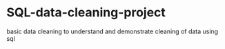 # SQL-data-cleaning-project
basic data cleaning to understand and demonstrate cleaning of data using sql 
